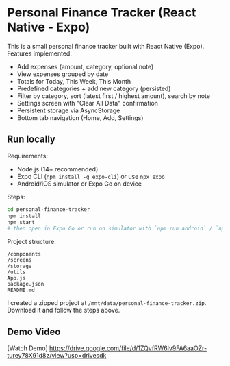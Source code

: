 # Personal Finance Tracker (React Native - Expo)

This is a small personal finance tracker built with React Native (Expo).  
Features implemented:
- Add expenses (amount, category, optional note)
- View expenses grouped by date
- Totals for Today, This Week, This Month
- Predefined categories + add new category (persisted)
- Filter by category, sort (latest first / highest amount), search by note
- Settings screen with "Clear All Data" confirmation
- Persistent storage via AsyncStorage
- Bottom tab navigation (Home, Add, Settings)

## Run locally

Requirements:
- Node.js (14+ recommended)
- Expo CLI (`npm install -g expo-cli`) or use `npx expo`
- Android/iOS simulator or Expo Go on device

Steps:
```bash
cd personal-finance-tracker
npm install
npm start
# then open in Expo Go or run on simulator with `npm run android` / `npm run ios`
```

Project structure:
```
/components
/screens
/storage
/utils
App.js
package.json
README.md
```

I created a zipped project at `/mnt/data/personal-finance-tracker.zip`. Download it and follow the steps above.

## Demo Video
[Watch Demo] https://drive.google.com/file/d/1ZQvfRW6lv9FA6aaOZr-turey78X91d8z/view?usp=drivesdk

